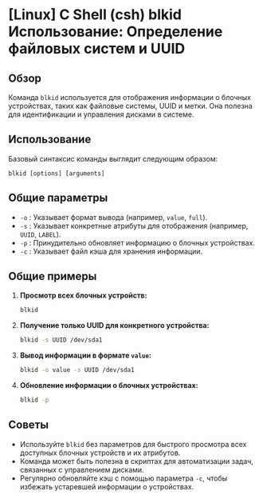 # [Linux] C Shell (csh) blkid Использование: Определение файловых систем и UUID

## Обзор
Команда `blkid` используется для отображения информации о блочных устройствах, таких как файловые системы, UUID и метки. Она полезна для идентификации и управления дисками в системе.

## Использование
Базовый синтаксис команды выглядит следующим образом:
```
blkid [options] [arguments]
```

## Общие параметры
- `-o` : Указывает формат вывода (например, `value`, `full`).
- `-s` : Указывает конкретные атрибуты для отображения (например, `UUID`, `LABEL`).
- `-p` : Принудительно обновляет информацию о блочных устройствах.
- `-c` : Указывает файл кэша для хранения информации.

## Общие примеры
1. **Просмотр всех блочных устройств:**
   ```bash
   blkid
   ```

2. **Получение только UUID для конкретного устройства:**
   ```bash
   blkid -s UUID /dev/sda1
   ```

3. **Вывод информации в формате `value`:**
   ```bash
   blkid -o value -s UUID /dev/sda1
   ```

4. **Обновление информации о блочных устройствах:**
   ```bash
   blkid -p
   ```

## Советы
- Используйте `blkid` без параметров для быстрого просмотра всех доступных блочных устройств и их атрибутов.
- Команда может быть полезна в скриптах для автоматизации задач, связанных с управлением дисками.
- Регулярно обновляйте кэш с помощью параметра `-c`, чтобы избежать устаревшей информации о устройствах.